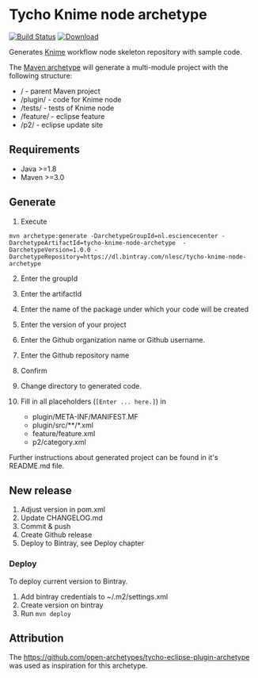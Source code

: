 # Tycho Knime node archetype

[![Build Status](https://travis-ci.org/3D-e-Chem/tycho-knime-node-archetype.svg?branch=master)](https://travis-ci.org/3D-e-Chem/tycho-knime-node-archetype)
[ ![Download](https://api.bintray.com/packages/nlesc/tycho-knime-node-archetype/tycho-knime-node-archetype/images/download.svg) ](https://bintray.com/nlesc/tycho-knime-node-archetype/tycho-knime-node-archetype/_latestVersion)


Generates [Knime](http://www.knime.org) workflow node skeleton repository with sample code.

The [Maven archetype](https://maven.apache.org/guides/introduction/introduction-to-archetypes.html) will generate a multi-module project with the following structure:

* / - parent Maven project
* /plugin/ - code for Knime node
* /tests/ - tests of Knime node
* /feature/ - eclipse feature
* /p2/ - eclipse update site

## Requirements

* Java >=1.8
* Maven >=3.0

## Generate

1. Execute
```
mvn archetype:generate -DarchetypeGroupId=nl.esciencecenter -DarchetypeArtifactId=tycho-knime-node-archetype  -DarchetypeVersion=1.0.0 -DarchetypeRepository=https://dl.bintray.com/nlesc/tycho-knime-node-archetype
```
2. Enter the groupId
3. Enter the artifactId
4. Enter the name of the package under which your code will be created
5. Enter the version of your project
6. Enter the Github organization name or Github username.
7. Enter the Github repository name
8. Confirm
9. Change directory to generated code.
10. Fill in all placeholders (`[Enter ... here.]`) in

    * plugin/META-INF/MANIFEST.MF
    * plugin/src/**/*.xml
    * feature/feature.xml
    * p2/category.xml


Further instructions about generated project can be found in it's README.md file.

## New release

1. Adjust version in pom.xml
2. Update CHANGELOG.md
3. Commit & push
4. Create Github release
5. Deploy to Bintray, see Deploy chapter

### Deploy

To deploy current version to Bintray.

1. Add bintray credentials to ~/.m2/settings.xml
2. Create version on bintray
2. Run `mvn deploy`

## Attribution

The https://github.com/open-archetypes/tycho-eclipse-plugin-archetype was used as inspiration for this archetype.
